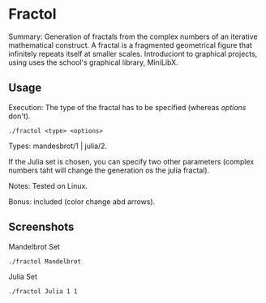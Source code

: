 
# Fractol
Summary: Generation of fractals from the complex numbers of an iterative mathematical construct. A fractal is a fragmented geometrical figure that infinitely repeats itself at smaller scales. Introduciont to graphical projects, using uses the school's graphical library, MiniLibX.

## Usage
Execution: The type of the fractal has to be specified (whereas _options_ don't).

```shell
./fractol <type> <options>
```

Types: mandesbrot/1 | julia/2.

If the Julia set is chosen, you can specify two other parameters (complex numbers taht will change the generation os the julia fractal).

Notes: Tested on Linux.

Bonus: included (color change abd arrows).

## Screenshots
Mandelbrot Set
```shell
./fractol Mandelbrot
```
Julia Set
```shell
./fractol Julia 1 1
```
